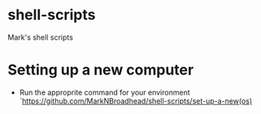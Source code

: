 # shell-scripts
Mark's shell scripts

# Setting up a new computer
* Run the approprite command for your environment
`https://github.com/MarkNBroadhead/shell-scripts/set-up-a-new(os) 

